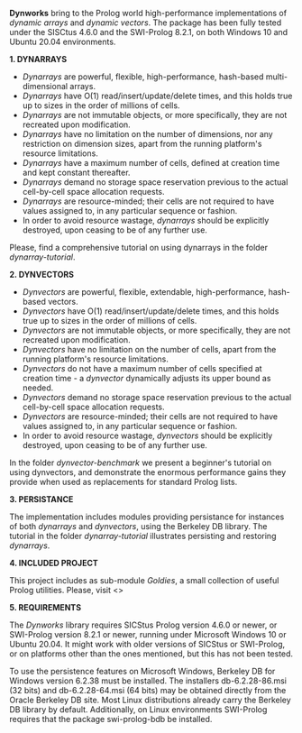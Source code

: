 **Dynworks** bring to the Prolog world high-performance implementations of *dynamic arrays* and *dynamic vectors*. The package has been fully tested under the SISCtus 4.6.0 and the SWI-Prolog 8.2.1, on both Windows 10 and Ubuntu 20.04 environments.

**1. DYNARRAYS**

* *Dynarrays* are powerful, flexible, high-performance, hash-based multi-dimensional arrays.
* *Dynarrays* have O(1) read/insert/update/delete times, and this holds true up to sizes in the order of millions of cells.
* *Dynarrays* are not immutable objects, or more specifically, they are not recreated upon modification.
* *Dynarrays* have no limitation on the number of dimensions, nor any restriction on dimension sizes, apart from the running platform's resource limitations.
* *Dynarrays* have a maximum number of cells, defined at creation time and kept constant thereafter.
* *Dynarrays* demand no storage space reservation previous to the actual cell-by-cell space allocation requests.
* *Dynarrays* are resource-minded; their cells are not required to have values assigned to, in any particular sequence or fashion.
* In order to avoid resource wastage, *dynarrays* should be explicitly destroyed, upon ceasing to be of any further use.

Please, find a comprehensive tutorial on using dynarrays in the folder *dynarray-tutorial*.

**2. DYNVECTORS**

* *Dynvectors* are powerful, flexible, extendable, high-performance, hash-based vectors.
* *Dynvectors* have O(1) read/insert/update/delete times, and this holds true up to sizes in the order of millions of cells.
* *Dynvectors* are not immutable objects, or more specifically, they are not recreated upon modification.
* *Dynvectors* have no limitation on the number of cells, apart from the running platform's resource limitations.
* *Dynvectors* do not have a maximum number of cells specified at creation time - a *dynvector* dynamically adjusts its upper bound as needed.
* *Dynvectors* demand no storage space reservation previous to the actual cell-by-cell space allocation requests.
* *Dynvectors* are resource-minded; their cells are not required to have values assigned to, in any particular sequence or fashion.
* In order to avoid resource wastage, *dynvectors* should be explicitly destroyed, upon ceasing to be of any further use.

In the folder *dynvector-benchmark* we present a beginner's tutorial on using dynvectors, and demonstrate the enormous performance gains they provide when used as replacements for standard Prolog lists.

**3. PERSISTANCE**

The implementation includes modules providing persistance for instances of both *dynarrays* and *dynvectors*, using the Berkeley DB library. The tutorial in the folder *dynarray-tutorial* illustrates persisting and restoring *dynarrays*.

**4. INCLUDED PROJECT**

This project includes as sub-module *Goldies*, a small collection of useful Prolog utilities. Please, visit <>

**5. REQUIREMENTS**

The *Dynworks* library requires SICStus Prolog version 4.6.0 or newer, or SWI-Prolog version 8.2.1 or newer, running under Microsoft Windows 10 or Ubuntu 20.04. It might work with older versions of SICStus or SWI-Prolog, or on platforms other than the ones mentioned, but this has not been tested.

To use the persistence features on Microsoft Windows, Berkeley DB for Windows version 6.2.38 must be installed. The installers db-6.2.28-86.msi (32 bits) and db-6.2.28-64.msi (64 bits) may be obtained directly from the Oracle Berkeley DB site. Most Linux distributions already carry the Berkeley DB library by default. Additionally, on Linux environments SWI-Prolog requires that the package swi-prolog-bdb be installed.
